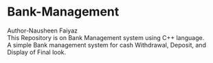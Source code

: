 # Bank-Management
Author-Nausheen Faiyaz
<br>
This Repository is on Bank Management system using C++ language.
<br>
A simple Bank management system for cash Withdrawal, Deposit, and Display of Final look.
